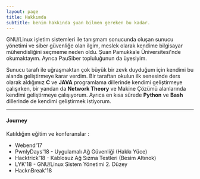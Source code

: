 ```yaml
---
layout: page
title: Hakkımda
subtitle: benim hakkında şuan bilmen gereken bu kadar.
---
```


GNU/Linux işletim sistemleri ile tanışmam sonucunda oluşan sunucu yönetimi ve siber güvenliğe olan ilgim, meslek olarak kendime bilgisayar mühendisliğini seçmeme neden oldu. Şuan Pamukkale Üniversitesi'nde okumaktayım. Ayrıca PauSiber topluluğunun da üyesiyim. 

Sunucu tarafı ile uğraşmaktan çok büyük bir zevk duyduğum için kendimi bu alanda geliştirmeye karar verdim. Bir taraftan okulun ilk senesinde ders olarak aldığımız **C** ve **JAVA** programlama dillerinde kendimi geliştirmeye çalışırken, bir yandan da **Network Theory** ve Makine Çözümü alanlarında kendimi geliştirmeye çalışıyorum. Ayrıca en kısa sürede **Python** ve **Bash** dillerinde de kendimi geliştirmek istiyorum.

---

#### Journey

Katıldığım eğitim ve konferanslar :

- Webend'17
- PwnlyDays'18 - Uygulamalı Ağ Güvenliği (Hakkı Yüce)
- Hacktrick’18 - Kablosuz Ağ Sızma Testleri (Besim Altınok)
- LYK'18 - GNU/Linux Sistem Yönetimi 2. Düzey  
- HacknBreak'18

